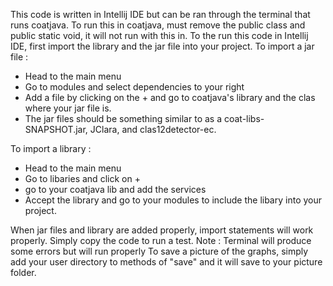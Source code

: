 This code is written in Intellij IDE but can be ran through the terminal that runs coatjava.
To run this in coatjava, must remove the public class and public static void, it will not run with this in.
To the run this code in Intellij IDE, first import the library and the jar file into your project.
To import a jar file : 
 - Head to the main menu
 - Go to modules and select dependencies to your right
 - Add a file by clicking on the + and go to coatjava's library and the clas where your jar file is.
 - The jar files should be something similar to as a coat-libs-SNAPSHOT.jar, JClara, and clas12detector-ec.

To import a library :
 - Head to the main menu
 - Go to libaries and click on +
 - go to your coatjava lib and add the services
 - Accept the library and go to your modules to include the libary into your project.

When jar files and library are added properly, import statements will work properly.
Simply copy the code to run a test. Note : Terminal will produce some errors but will run properly
To save a picture of the graphs, simply add your user directory to methods of "save" and it will save to your picture folder.
